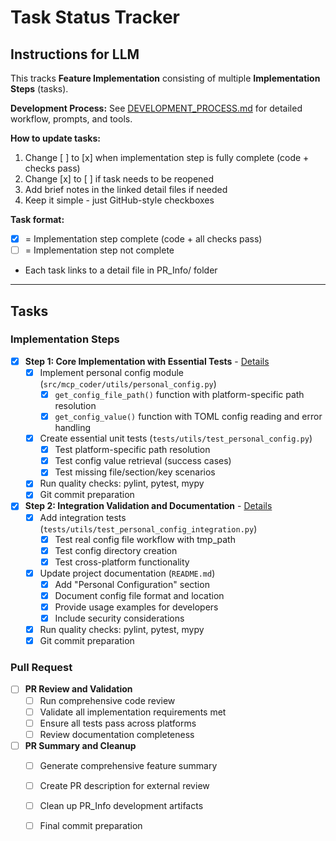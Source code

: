 # Task Status Tracker

## Instructions for LLM

This tracks **Feature Implementation** consisting of multiple **Implementation Steps** (tasks).

**Development Process:** See [DEVELOPMENT_PROCESS.md](./DEVELOPMENT_PROCESS.md) for detailed workflow, prompts, and tools.

**How to update tasks:**
1. Change [ ] to [x] when implementation step is fully complete (code + checks pass)
2. Change [x] to [ ] if task needs to be reopened
3. Add brief notes in the linked detail files if needed
4. Keep it simple - just GitHub-style checkboxes

**Task format:**
- [x] = Implementation step complete (code + all checks pass)
- [ ] = Implementation step not complete
- Each task links to a detail file in PR_Info/ folder

---

## Tasks

### Implementation Steps

- [x] **Step 1: Core Implementation with Essential Tests** - [Details](steps/step_1.md)
  - [x] Implement personal config module (`src/mcp_coder/utils/personal_config.py`)
    - [x] `get_config_file_path()` function with platform-specific path resolution
    - [x] `get_config_value()` function with TOML config reading and error handling
  - [x] Create essential unit tests (`tests/utils/test_personal_config.py`)
    - [x] Test platform-specific path resolution
    - [x] Test config value retrieval (success cases)
    - [x] Test missing file/section/key scenarios
  - [x] Run quality checks: pylint, pytest, mypy
  - [x] Git commit preparation

- [x] **Step 2: Integration Validation and Documentation** - [Details](steps/step_2.md)
  - [x] Add integration tests (`tests/utils/test_personal_config_integration.py`)
    - [x] Test real config file workflow with tmp_path
    - [x] Test config directory creation
    - [x] Test cross-platform functionality
  - [x] Update project documentation (`README.md`)
    - [x] Add "Personal Configuration" section
    - [x] Document config file format and location
    - [x] Provide usage examples for developers
    - [x] Include security considerations
  - [x] Run quality checks: pylint, pytest, mypy
  - [x] Git commit preparation

### Pull Request

- [ ] **PR Review and Validation**
  - [ ] Run comprehensive code review
  - [ ] Validate all implementation requirements met
  - [ ] Ensure all tests pass across platforms
  - [ ] Review documentation completeness

- [ ] **PR Summary and Cleanup**
  - [ ] Generate comprehensive feature summary
  - [ ] Create PR description for external review
  - [ ] Clean up PR_Info development artifacts
  - [ ] Final commit preparation

